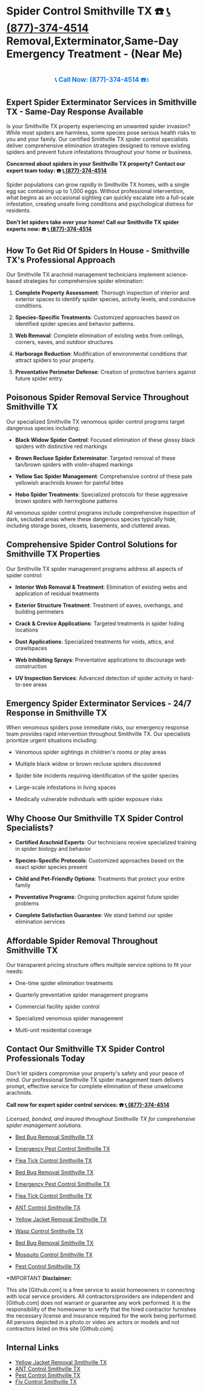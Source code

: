 # Spider Control Smithville TX ☎️ [📞 (877)-374-4514](https://pest-control-4514.netlify.app) Removal,Exterminator,Same-Day Emergency Treatment - (Near Me)
# 

<p align="center" style="font-size: 1.2em; font-weight: bold; margin: 20px 0;">
  <a href="https://pest-control-4514.netlify.app" target="_blank" style="color: #007BFF; text-decoration: none;">📞 Call Now: (877)-374-4514 ☎️💧</a>
</p>

## Expert Spider Exterminator Services in Smithville TX - Same-Day Response Available

Is your Smithville TX property experiencing an unwanted spider invasion? While most spiders are harmless, some species pose serious health risks to you and your family. Our certified Smithville TX spider control specialists deliver comprehensive elimination strategies designed to remove existing spiders and prevent future infestations throughout your home or business.

**Concerned about spiders in your Smithville TX property? Contact our expert team today: ☎️ [📞 (877)-374-4514](https://pest-control-4514.netlify.app)**

Spider populations can grow rapidly in Smithville TX homes, with a single egg sac containing up to 1,000 eggs. Without professional intervention, what begins as an occasional sighting can quickly escalate into a full-scale infestation, creating unsafe living conditions and psychological distress for residents.

**Don't let spiders take over your home! Call our Smithville TX spider experts now: ☎️ [📞 (877)-374-4514](https://pest-control-4514.netlify.app)**

## How To Get Rid Of Spiders In House - Smithville TX's Professional Approach

Our Smithville TX arachnid management technicians implement science-based strategies for comprehensive spider elimination:

1. **Complete Property Assessment**: Thorough inspection of interior and exterior spaces to identify spider species, activity levels, and conducive conditions.

2. **Species-Specific Treatments**: Customized approaches based on identified spider species and behavior patterns.

3. **Web Removal**: Complete elimination of existing webs from ceilings, corners, eaves, and outdoor structures.

4. **Harborage Reduction**: Modification of environmental conditions that attract spiders to your property.

5. **Preventative Perimeter Defense**: Creation of protective barriers against future spider entry.

## Poisonous Spider Removal Service Throughout Smithville TX

Our specialized Smithville TX venomous spider control programs target dangerous species including:

- **Black Widow Spider Control**: Focused elimination of these glossy black spiders with distinctive red markings

- **Brown Recluse Spider Exterminator**: Targeted removal of these tan/brown spiders with violin-shaped markings

- **Yellow Sac Spider Management**: Comprehensive control of these pale yellowish arachnids known for painful bites

- **Hobo Spider Treatments**: Specialized protocols for these aggressive brown spiders with herringbone patterns

All venomous spider control programs include comprehensive inspection of dark, secluded areas where these dangerous species typically hide, including storage boxes, closets, basements, and cluttered areas.

## Comprehensive Spider Control Solutions for Smithville TX Properties

Our Smithville TX spider management programs address all aspects of spider control:

- **Interior Web Removal & Treatment**: Elimination of existing webs and application of residual treatments

- **Exterior Structure Treatment**: Treatment of eaves, overhangs, and building perimeters

- **Crack & Crevice Applications**: Targeted treatments in spider hiding locations

- **Dust Applications**: Specialized treatments for voids, attics, and crawlspaces

- **Web Inhibiting Sprays**: Preventative applications to discourage web construction

- **UV Inspection Services**: Advanced detection of spider activity in hard-to-see areas

## Emergency Spider Exterminator Services - 24/7 Response in Smithville TX

When venomous spiders pose immediate risks, our emergency response team provides rapid intervention throughout Smithville TX. Our specialists prioritize urgent situations including:

- Venomous spider sightings in children's rooms or play areas

- Multiple black widow or brown recluse spiders discovered

- Spider bite incidents requiring identification of the spider species

- Large-scale infestations in living spaces

- Medically vulnerable individuals with spider exposure risks

## Why Choose Our Smithville TX Spider Control Specialists?

- **Certified Arachnid Experts**: Our technicians receive specialized training in spider biology and behavior

- **Species-Specific Protocols**: Customized approaches based on the exact spider species present

- **Child and Pet-Friendly Options**: Treatments that protect your entire family

- **Preventative Programs**: Ongoing protection against future spider problems

- **Complete Satisfaction Guarantee**: We stand behind our spider elimination services

## Affordable Spider Removal Throughout Smithville TX

Our transparent pricing structure offers multiple service options to fit your needs:

- One-time spider elimination treatments

- Quarterly preventative spider management programs

- Commercial facility spider control

- Specialized venomous spider management

- Multi-unit residential coverage

## Contact Our Smithville TX Spider Control Professionals Today

Don't let spiders compromise your property's safety and your peace of mind. Our professional Smithville TX spider management team delivers prompt, effective service for complete elimination of these unwelcome arachnids.

**Call now for expert spider control services: ☎️ [📞 (877)-374-4514](https://pest-control-4514.netlify.app)**

*Licensed, bonded, and insured throughout Smithville TX for comprehensive spider management solutions.*


- [Bed Bug Removal Smithville TX](https://github.com/allyoucaneatsushiin/pest-control/blob/main/Bed-Bug-Removal-Smithville-TX-877-374-4514-Exterminator-Same-Day-Emergency-Treatment-Near-Me.md)
- [Emergency Pest Control Smithville TX](https://github.com/allyoucaneatsushiin/pest-control/blob/main/Emergency-Pest-Control-Smithville-TX-877-374-4514-24-7-Fast-Response-Near-Me.md)
- [Flea Tick Control Smithville TX](https://github.com/allyoucaneatsushiin/pest-control/blob/main/Flea-Tick-Control-Smithville-TX-877-374-4514-Removal-Exterminator-Same-Day-Emergency-Treatment-Near-Me.md)


- [Bed Bug Removal Smithville TX](https://github.com/allyoucaneatsushiin/pest-control/blob/main/Bed-Bug-Removal-Smithville-TX-877-374-4514-Exterminator-Same-Day-Emergency-Treatment-Near-Me.md)
- [Emergency Pest Control Smithville TX](https://github.com/allyoucaneatsushiin/pest-control/blob/main/Emergency-Pest-Control-Smithville-TX-877-374-4514-24-7-Fast-Response-Near-Me.md)
- [Flea Tick Control Smithville TX](https://github.com/allyoucaneatsushiin/pest-control/blob/main/Flea-Tick-Control-Smithville-TX-877-374-4514-Removal-Exterminator-Same-Day-Emergency-Treatment-Near-Me.md)


- [ANT Control Smithville TX](https://github.com/allyoucaneatsushiin/pest-control/blob/main/ANT-Control-Smithville-TX-877-374-4514-Prevention-Extermination-Same-Day-Emergency-Treatment-Near-Me.md)
- [Yellow Jacket Removal Smithville TX](https://github.com/allyoucaneatsushiin/pest-control/blob/main/Yellow-Jacket-Removal-Smithville-TX-877-374-4514-Exterminator-Same-Day-Emergency-Treatment-Near-Me.md)
- [Wasp Control Smithville TX](https://github.com/allyoucaneatsushiin/pest-control/blob/main/Wasp-Control-Smithville-TX-877-374-4514-Removal-Exterminator-Same-Day-Emergency-Treatment-Near-Me.md)


- [Bed Bug Removal Smithville TX](https://github.com/allyoucaneatsushiin/pest-control/blob/main/Bed-Bug-Removal-Smithville-TX-877-374-4514-Exterminator-Same-Day-Emergency-Treatment-Near-Me.md)
- [Mosquito Control Smithville TX](https://github.com/allyoucaneatsushiin/pest-control/blob/main/Mosquito-Control-Smithville-TX-877-374-4514-Exterminator-Same-Day-Emergency-Treatment-Near-Me.md)
- [Pest Control Smithville TX](https://github.com/allyoucaneatsushiin/pest-control/blob/main/Pest-Control-Smithville-TX-877-374-4514-Exterminator-Same-Day-Emergency-Treatment-Near-Me.md)


*IMPORTANT **Disclaimer:**  

This site [Github.com] is a free service to assist homeowners in connecting with local service providers. All contractors/providers are independent and [Github.com] does not warrant or guarantee any work performed. It is the responsibility of the homeowner to verify that the hired contractor furnishes the necessary license and insurance required for the work being performed. All persons depicted in a photo or video are actors or models and not contractors listed on this site [Github.com].


## Internal Links
- [Yellow Jacket Removal Smithville TX](https://github.com/allyoucaneatsushiin/pest-control/blob/main/Yellow-Jacket-Removal-Smithville-TX-877-374-4514-Exterminator-Same-Day-Emergency-Treatment-Near-Me.md)
- [ANT Control Smithville TX](https://github.com/allyoucaneatsushiin/pest-control/blob/main/ANT-Control-Smithville-TX-877-374-4514-Prevention-Extermination-Same-Day-Emergency-Treatment-Near-Me.md)
- [Pest Control Smithville TX](https://github.com/allyoucaneatsushiin/pest-control/blob/main/Pest-Control-Smithville-TX-877-374-4514-Exterminator-Same-Day-Emergency-Treatment-Near-Me.md)
- [Fly Control Smithville TX](https://github.com/allyoucaneatsushiin/pest-control/blob/main/Fly-Control-Smithville-TX-877-374-4514-Prevention-Same-Day-Emergency-Treatment-Near-Me.md)
